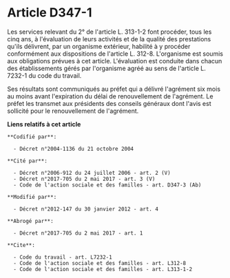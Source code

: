 # Article D347-1

Les services relevant du 2° de l'article L. 313-1-2 font procéder, tous les cinq ans, à l'évaluation de leurs activités et de
la qualité des prestations qu'ils délivrent, par un organisme extérieur, habilité à y procéder conformément aux dispositions
de l'article L. 312-8. L'organisme est soumis aux obligations prévues à cet article. L'évaluation est conduite dans chacun
des établissements gérés par l'organisme agréé au sens de l'article L. 7232-1 du code du travail. 

Ses résultats sont communiqués au préfet qui a délivré l'agrément six mois au moins avant l'expiration du délai de
renouvellement de l'agrément. Le préfet les transmet aux présidents des conseils généraux dont l'avis est sollicité pour le
renouvellement de l'agrément.

**Liens relatifs à cet article**

	**Codifié par**:

	  - Décret n°2004-1136 du 21 octobre 2004

	**Cité par**:

	  - Décret n°2006-912 du 24 juillet 2006 - art. 2 (V)
	  - Décret n°2017-705 du 2 mai 2017 - art. 3 (V)
	  - Code de l'action sociale et des familles - art. D347-3 (Ab)

	**Modifié par**:

	  - Décret n°2012-147 du 30 janvier 2012 - art. 4

	**Abrogé par**:

	  - Décret n°2017-705 du 2 mai 2017 - art. 1

	**Cite**:

	  - Code du travail - art. L7232-1
	  - Code de l'action sociale et des familles - art. L312-8
	  - Code de l'action sociale et des familles - art. L313-1-2
